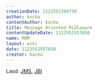 ```yaml
---
creationDate: 1122552304730 
author: kocka 
contentAuthor: kocka 
title: Message Oriented Midleware 
contentUpdateDate: 1122552557650 
name: MOM 
layout: wiki 
date: 1122552557650 
creator: kocka 
---
```

Lasd: [JMS](JMS.html), [JBI](JBI.html)
